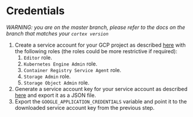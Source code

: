 # Credentials

_WARNING: you are on the master branch, please refer to the docs on the branch that matches your `cortex version`_

1. Create a service account for your GCP project as described [here](https://cloud.google.com/iam/docs/creating-managing-service-accounts#iam-service-accounts-create-console) with the following roles (the roles could be more restrictive if required):
    1. `Editor` role.
    1. `Kubernetes Engine Admin` role.
    1. `Container Registry Service Agent` role.
    1. `Storage Admin` role.
    1. `Storage Object Admin` role.
1. Generate a service account key for your service account as described [here](https://cloud.google.com/iam/docs/creating-managing-service-account-keys) and export it as a JSON file.
1. Export the `GOOGLE_APPLICATION_CREDENTIALS` variable and point it to the downloaded service account key from the previous step.
